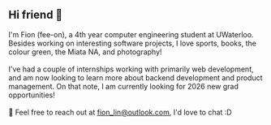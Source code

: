 ## Hi friend 👋

I'm Fion (fee-on), a 4th year computer engineering student at UWaterloo. Besides working on interesting software projects, I love sports, books, the colour green, the Miata NA, and photography! 
<br>
<br>
I've had a couple of internships working with primarily web development, and am now looking to learn more about backend development and product management. On that note, I am currently looking for 2026 new grad opportunities!
<br>
<br>
🌱 Feel free to reach out at [fion_lin@outlook.com](mailto:fion_lin@outlook.com), I'd love to chat :D


<!--
**Fionon/Fionon** is a ✨ _special_ ✨ repository because its `README.md` (this file) appears on your GitHub profile.

Here are some ideas to get you started:

- 🔭 I’m currently working on ...
- 🌱 I’m currently learning ...
- 👯 I’m looking to collaborate on ...
- 🤔 I’m looking for help with ...
- 💬 Ask me about ...
- 📫 How to reach me: ...
- 😄 Pronouns: ...
- ⚡ Fun fact: ...
-->
